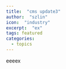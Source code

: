 ```yaml
---
title:  "cms update3" 
author:  "szlin" 
icon:  "industry" 
excerpt:  "ex" 
tags: featured 
categories:  
  - topics 
---
```


eeeex